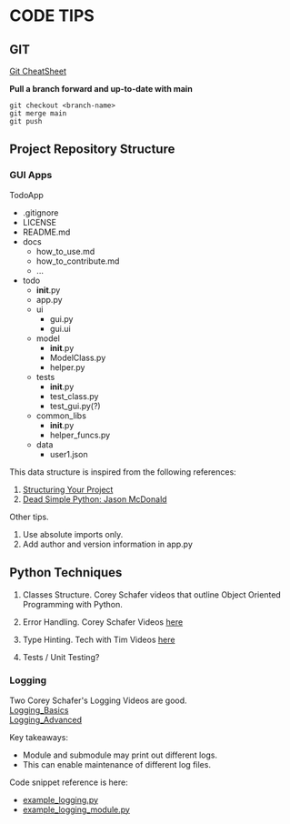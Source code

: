 # CODE TIPS

## GIT

[Git CheatSheet](https://education.github.com/git-cheat-sheet-education.pdf)

**Pull a branch forward and up-to-date with main**
``` 
git checkout <branch-name>
git merge main
git push
```

## Project Repository Structure 
### GUI Apps
TodoApp
- .gitignore
- LICENSE
- README.md
- docs
    - how_to_use.md
    - how_to_contribute.md
    - ...
- todo
    - __init__.py
    - app.py
    - ui
        - gui.py
        - gui.ui
    - model
        - __init__.py
        - ModelClass.py
        - helper.py
    - tests
        - __init__.py
        - test_class.py
        - test_gui.py(?)
    - common_libs
        - __init__.py
        - helper_funcs.py
    - data
        - user1.json

This data structure is inspired from the following references:  
1. [Structuring Your Project](https://docs.python-guide.org/writing/structure/)
2. [Dead Simple Python: Jason McDonald](https://dev.to/codemouse92/dead-simple-python-project-structure-and-imports-38c6)
    
Other tips.
1. Use absolute imports only.  
2. Add author and version information in app.py 

## Python Techniques
1. Classes Structure. Corey Schafer videos that outline Object Oriented Programming with Python. 
2. Error Handling.  Corey Schafer Videos [here](https://www.youtube.com/watch?v=NIWwJbo-9_8)
3. Type Hinting. Tech with Tim Videos [here](https://www.youtube.com/watch?v=QORvB-_mbZ0)

5. Tests / Unit Testing?

### Logging
Two Corey Schafer's Logging Videos are good.  
[Logging_Basics](https://www.youtube.com/watch?v=-ARI4Cz-awo&t=0s)  
[Logging_Advanced](https://www.youtube.com/watch?v=jxmzY9soFXg)  

Key takeaways:  
- Module and submodule may print out different logs.
- This can enable maintenance of different log files.  

Code snippet reference is here:  
- [example_logging.py](snippets/example_logging.py)
- [example_logging_module.py](snippets/example_logging_module.py)